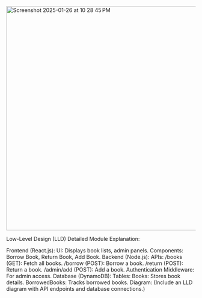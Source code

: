 





<img width="597" alt="Screenshot 2025-01-26 at 10 28 45 PM" src="https://github.com/user-attachments/assets/fef5bc06-aa0c-4455-94a5-5b57fbc05d4f" />

Low-Level Design (LLD)
Detailed Module Explanation:

Frontend (React.js):
UI: Displays book lists, admin panels.
Components: Borrow Book, Return Book, Add Book.
Backend (Node.js):
APIs:
/books (GET): Fetch all books.
/borrow (POST): Borrow a book.
/return (POST): Return a book.
/admin/add (POST): Add a book.
Authentication Middleware: For admin access.
Database (DynamoDB):
Tables:
Books: Stores book details.
BorrowedBooks: Tracks borrowed books.
Diagram: (Include an LLD diagram with API endpoints and database connections.)
